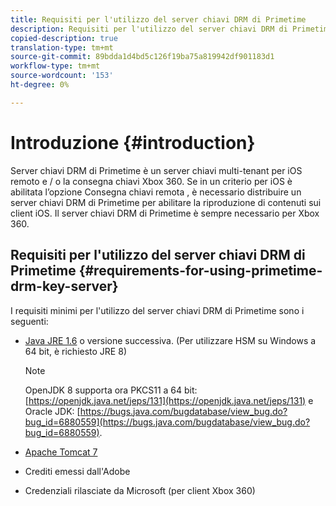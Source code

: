 ```yaml
---
title: Requisiti per l'utilizzo del server chiavi DRM di Primetime
description: Requisiti per l'utilizzo del server chiavi DRM di Primetime
copied-description: true
translation-type: tm+mt
source-git-commit: 89bdda1d4bd5c126f19ba75a819942df901183d1
workflow-type: tm+mt
source-wordcount: '153'
ht-degree: 0%

---
```



# Introduzione {#introduction}

Server chiavi DRM di Primetime è un server chiavi multi-tenant per iOS remoto e / o la consegna chiavi Xbox 360. Se in un criterio per iOS è abilitata l’opzione Consegna chiavi remota , è necessario distribuire un server chiavi DRM di Primetime per abilitare la riproduzione di contenuti sui client iOS. Il server chiavi DRM di Primetime è sempre necessario per Xbox 360.

## Requisiti per l&#39;utilizzo del server chiavi DRM di Primetime {#requirements-for-using-primetime-drm-key-server}

I requisiti minimi per l&#39;utilizzo del server chiavi DRM di Primetime sono i seguenti:

* [Java JRE 1.6](https://www.oracle.com/technetwork/java/javase/downloads/index.html) o versione successiva. (Per utilizzare HSM su Windows a 64 bit, è richiesto JRE 8)

   >[!NOTE]
   >
   >OpenJDK 8 supporta ora PKCS11 a 64 bit: [https://openjdk.java.net/jeps/131](https://openjdk.java.net/jeps/131) e Oracle JDK: [https://bugs.java.com/bugdatabase/view_bug.do?bug_id=6880559](https://bugs.java.com/bugdatabase/view_bug.do?bug_id=6880559).

* [Apache Tomcat 7](https://tomcat.apache.org)
* Crediti emessi dall&#39;Adobe
* Credenziali rilasciate da Microsoft (per client Xbox 360)